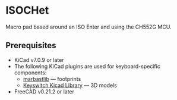 # ISOCHet
Macro pad based around an ISO Enter and using the CH552G MCU.


## Prerequisites

 * KiCad v7.0.9 or later
 * The following KiCad plugins are used for keyboard-specific components:
   * [marbastlib](https://github.com/ebastler/marbastlib) — footprints
   * [Keyswitch Kicad Library](https://github.com/kiswitch/kiswitch) —  3D models
 * FreeCAD v0.21.2 or later

